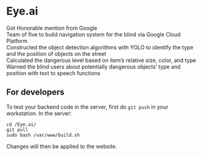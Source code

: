 # Eye.ai
Got Honorable mention from Google  
Team of five to build navigation system for the blind via Google Cloud Platform  
Constructed the object detection algorithms with YOLO to identify the type and the position of objects on the street  
Calculated the dangerous level based on item’s relative size, color, and type  
Warned the blind users about potentially dangerous objects’ type and position with text to speech functions  

## For developers
To test your backend code in the server, first do `git push` in your workstation.
In the server:
```
cd /Eye.ai/
git pull
sudo bash /var/www/build.sh
```
Changes will then be applied to the website.
